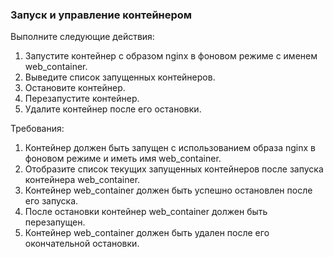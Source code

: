 
### Запуск и управление контейнером

Выполните следующие действия: 
1. Запустите контейнер с образом nginx в фоновом режиме с именем web_container. 
2. Выведите список запущенных контейнеров.
3. Остановите контейнер.
4. Перезапустите контейнер.
5. Удалите контейнер после его остановки.

Требования:
1. Контейнер должен быть запущен с использованием образа nginx в фоновом режиме и иметь имя web_container.
2. Отобразите список текущих запущенных контейнеров после запуска контейнера web_container.
3. Контейнер web_container должен быть успешно остановлен после его запуска.
4. После остановки контейнер web_container должен быть перезапущен.
5. Контейнер web_container должен быть удален после его окончательной остановки.